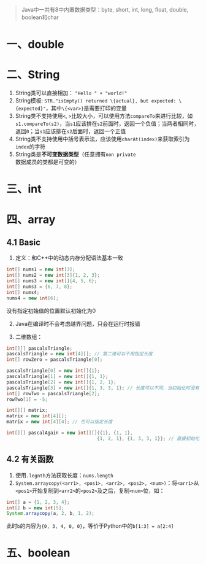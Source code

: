 >Java中一共有8中内置数据类型：byte, short, int, long, float, double, boolean和char

# 一、double

# 二、String

1. String类可以直接相加： `"Hello " + "world!"`
2. String模板: `STR."isEmpty() returned \{actual}, but expected: \{expected}"`，其中`\{<var>}`是需要打印的变量
3. String类不支持使用`<`, `>`比较大小，可以使用方法`compareTo`来进行比较，如`s1.compareTo(s2)`，当`s1`应该排在`s2`前面时，返回一个负值；当两者相同时，返回`0`；当`s1`应该排在`s2`后面时，返回一个正值
4. String类不支持使用中括号表示法，应该使用`charAt(index)`来获取索引为`index`的字符
5. String类是**不可变数据类型**（任意拥有`non private`数据成员的类都是可变的）

# 三、int

# 四、array

## 4.1 Basic

1. 定义：和C++中的动态内存分配语法基本一致
```java
int[] nums1 = new int[3];
int[] nums2 = new int[3]{1, 2, 3};
int[] nums3 = new int[]{4, 5, 6};
int[] nums3 = {6, 7, 8};
int[] nums4;
nums4 = new int[6];
```
没有指定初始值的位置默认初始化为0

2. Java在编译时不会考虑越界问题，只会在运行时报错

3. 二维数组：
```java
int[][] pascalsTriangle;
pascalsTriangle = new int[4][]; // 第二维可以不用指定长度
int[] rowZero = pascalsTriangle[0];

pascalsTriangle[0] = new int[]{1};
pascalsTriangle[1] = new int[]{1, 1};
pascalsTriangle[2] = new int[]{1, 2, 1};
pascalsTriangle[3] = new int[]{1, 3, 3, 1}; // 长度可以不同，当初始化时没有指定时
int[] rowTwo = pascalsTriangle[2];
rowTwo[1] = -5;

int[][] matrix;
matrix = new int[4][];
matrix = new int[4][4]; // 也可以指定长度

int[][] pascalAgain = new int[][]{{1}, {1, 1},
                                 {1, 2, 1}, {1, 3, 3, 1}}; // 直接初始化
```

## 4.2 有关函数

1. 使用`.legnth`方法获取长度：`nums.length`
2. `System.arraycopy(<arr1>, <pos1>, <arr2>, <pos2>, <num>)`：将`<arr1>`从`<pos1>`开始复制到`<arr2>`的`<pos2>`及之后，复制`<num>`位，如：
```java
int[] a = {1, 2, 3, 4};
int[] b = new int[5];
System.arraycopy(a, 2, b, 1, 2);
```
此时`b`的内容为`{0, 3, 4, 0, 0}`，等价于Python中的`b[1:3] = a[2:4]`

# 五、boolean